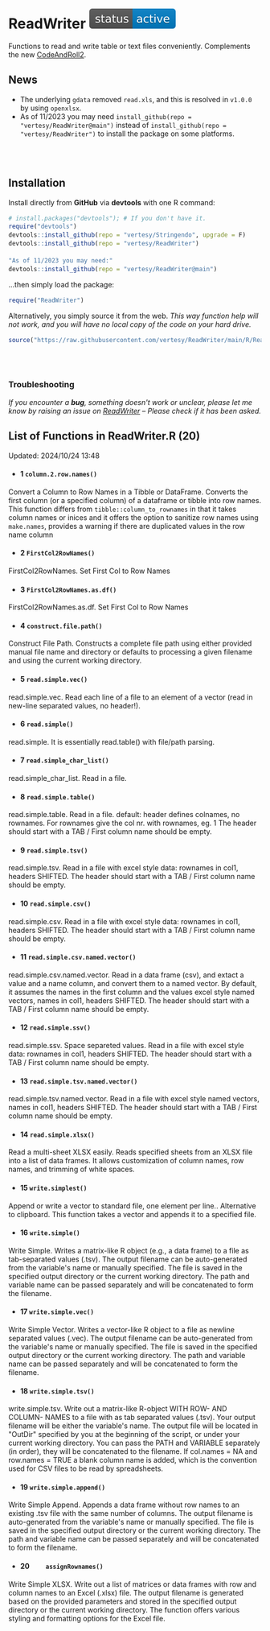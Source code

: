 # ReadWriter ![status: active](https://raw.githubusercontent.com/vertesy/TheCorvinas/master/GitHub/Badges/active.svg)
Functions to read and write table or text files conveniently. 
Complements the new [CodeAndRoll2](https://github.com/vertesy/CodeAndRoll2). 


## News

- The underlying `gdata` removed `read.xls`, and this is resolved in `v1.0.0` by using `openxlsx`.
- As of 11/2023 you may need `install_github(repo = "vertesy/ReadWriter@main")` instead of `install_github(repo = "vertesy/ReadWriter")` to install the package on some platforms.

<br><br>

## Installation

Install directly from **GitHub** via **devtools** with one R command:

```R
# install.packages("devtools"); # If you don't have it.
require("devtools")
devtools::install_github(repo = "vertesy/Stringendo", upgrade = F)
devtools::install_github(repo = "vertesy/ReadWriter")

"As of 11/2023 you may need:"
devtools::install_github(repo = "vertesy/ReadWriter@main")
```

...then simply load the package:

```R
require("ReadWriter")
```

Alternatively, you simply source it from the web. 
*This way function help will not work, and you will have no local copy of the code on your hard drive.*

```r
source("https://raw.githubusercontent.com/vertesy/ReadWriter/main/R/ReadWriter.R")
```

<br><br>

### Troubleshooting

*If you encounter a **bug**, something doesn't work or unclear, please let me know by raising an issue on [ReadWriter](https://github.com/vertesy/ReadWriter/issues) – Please check if it has been asked.*

## List of Functions in ReadWriter.R (20) 
Updated: 2024/10/24 13:48

- #### 1 `column.2.row.names()`
Convert a Column to Row Names in a Tibble or DataFrame. Converts the first column (or a specified column) of a dataframe or tibble into row names.  This function differs from `tibble::column_to_rownames` in that it takes column names or inices and  it offers the option to sanitize row names using `make.names`, provides a warning if there are  duplicated values in the row name column 

- #### 2 `FirstCol2RowNames()`
FirstCol2RowNames. Set First Col to Row Names

- #### 3 `FirstCol2RowNames.as.df()`
FirstCol2RowNames.as.df. Set First Col to Row Names

- #### 4 `construct.file.path()`
Construct File Path. Constructs a complete file path using either provided manual file name and directory    or defaults to processing a given filename and using the current working directory. 

- #### 5 `read.simple.vec()`
read.simple.vec. Read each line of a file to an element of a vector (read in new-line separated values, no header!).

- #### 6 `read.simple()`
read.simple. It is essentially read.table() with file/path parsing.

- #### 7 `read.simple_char_list()`
read.simple_char_list. Read in a file.

- #### 8 `read.simple.table()`
read.simple.table. Read in a file. default: header defines colnames, no rownames.  For rownames give the col nr. with rownames, eg. 1 The header should start  with a TAB / First column name should be empty.

- #### 9 `read.simple.tsv()`
read.simple.tsv. Read in a file with excel style data: rownames in col1,  headers SHIFTED. The header should start with a TAB / First column name  should be empty.

- #### 10 `read.simple.csv()`
read.simple.csv. Read in a file with excel style data: rownames in col1,  headers SHIFTED. The header should start with a TAB / First column name  should be empty.

- #### 11 `read.simple.csv.named.vector()`
read.simple.csv.named.vector. Read in a data frame (csv), and extact a value and a name column, and convert them  to a named vector. By default, it assumes the names in the first column and the values  excel style named vectors, names in col1,  headers SHIFTED. The header should start with a TAB / First column name  should be empty.

- #### 12 `read.simple.ssv()`
read.simple.ssv. Space separeted values. Read in a file with excel style data:  rownames in col1, headers SHIFTED. The header should start with a  TAB / First column name should be empty.

- #### 13 `read.simple.tsv.named.vector()`
read.simple.tsv.named.vector. Read in a file with excel style named vectors, names in col1,  headers SHIFTED. The header should start with a TAB / First column name  should be empty.

- #### 14 `read.simple.xlsx()`
Read a multi-sheet XLSX easily. Reads specified sheets from an XLSX file into a list of data frames.               It allows customization of column names, row names, and trimming of white spaces. 

- #### 15 `write.simplest()`
Append or write a vector to standard file, one element per line.. Alternative to clipboard. This function takes a vector and appends it  to a specified file. 

- #### 16 `write.simple()`
Write Simple. Writes a matrix-like R object (e.g., a data frame) to a file as tab-separated    values (.tsv). The output filename can be auto-generated from the variable's name or manually    specified. The file is saved in the specified output directory or the current working directory.    The path and variable name can be passed separately and will be concatenated to form the filename.

- #### 17 `write.simple.vec()`
Write Simple Vector. Writes a vector-like R object to a file as newline separated values (.vec).    The output filename can be auto-generated from the variable's name or manually specified. The file    is saved in the specified output directory or the current working directory. The path and variable    name can be passed separately and will be concatenated to form the filename.

- #### 18 `write.simple.tsv()`
write.simple.tsv. Write out a matrix-like R-object WITH ROW- AND COLUMN- NAMES to a file with as tab separated  values (.tsv). Your output filename will be either the variable's name. The output file will be  located in "OutDir" specified by you at the beginning of the script, or under your current  working directory. You can pass the PATH and VARIABLE separately (in order), they will be  concatenated to the filename. If col.names = NA and row.names = TRUE a blank column name is added,  which is the convention used for CSV files to be read by spreadsheets.

- #### 19 `write.simple.append()`
Write Simple Append. Appends a data frame without row names to an existing .tsv file with the same number    of columns. The output filename is auto-generated from the variable's name or manually specified.    The file is saved in the specified output directory or the current working directory. The path and    variable name can be passed separately and will be concatenated to form the filename.

- #### 20 `    assignRownames()`
Write Simple XLSX. Write out a list of matrices or data frames with row and column names    to an Excel (.xlsx) file. The output filename is generated based on the provided parameters    and stored in the specified output directory or the current working directory.    The function offers various styling and formatting options for the Excel file. 

